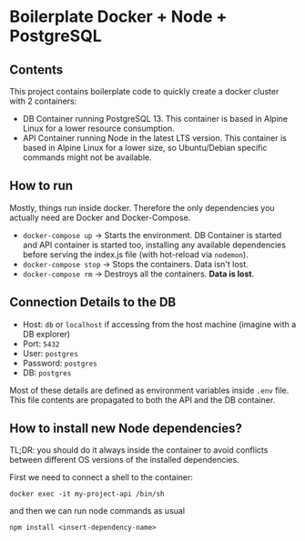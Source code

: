 # Boilerplate Docker + Node + PostgreSQL

## Contents

This project contains boilerplate code to quickly create a docker cluster with 2 containers:
- DB Container running PostgreSQL 13. This container is based in Alpine Linux for a lower resource consumption.
- API Container running Node in the latest LTS version. This container is based in Alpine Linux for a lower size, so Ubuntu/Debian specific commands might not be available.

## How to run

Mostly, things run inside docker. Therefore the only dependencies you actually need are Docker and Docker-Compose.

- `docker-compose up` -> Starts the environment. DB Container is started and API container is started too, installing any available dependencies before serving the index.js file (with hot-reload via `nodemon`).
- `docker-compose stop` -> Stops the containers. Data isn't lost.
- `docker-compose rm` -> Destroys all the containers. **Data is lost**.

## Connection Details to the DB

- Host: `db` or `localhost` if accessing from the host machine (imagine with a DB explorer)
- Port: `5432`
- User: `postgres`
- Password: `postgres`
- DB: `postgres`

Most of these details are defined as environment variables inside `.env` file. This file contents are propagated to both the API and the DB container.

## How to install new Node dependencies?

TL;DR: you should do it always inside the container to avoid conflicts between different OS versions of the installed dependencies.

First we need to connect a shell to the container:

`docker exec -it my-project-api /bin/sh`

and then we can run node commands as usual

`npm install <insert-dependency-name>`